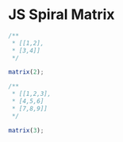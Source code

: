# JS Spiral Matrix

```javascript
/**
 * [[1,2],
 * [3,4]]
 */

matrix(2);

/**
 * [[1,2,3],
 * [4,5,6]
 * [7,8,9]]
 */

matrix(3);
```
